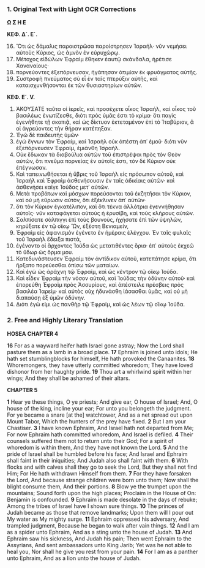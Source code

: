### 1. Original Text with Light OCR Corrections

**Ω Σ Η Ε**

**ΚΕΦ. Δ´. Ε´.**

16. Ὅτι ὡς δάμαλις παροιστρῶσα παροίστρησεν Ἰσραήλ· νῦν νεμήσει αὐτοὺς Κύριος, ὡς ἀμνὸν ἐν εὐρυχώρῳ.
17. Μέτοχος εἰδώλων Ἐφραὶμ ἔθηκεν ἑαυτῷ σκάνδαλα, ἠρέτισε Χαναναίους·
18. πορνεύοντες ἐξεπόρνευσαν, ἠγάπησαν ἀτιμίαν ἐκ φρυάγματος αὐτῆς.
19. Συστροφὴ πνεύματος σὺ εἶ ἐν ταῖς πτερύξιν αὐτῆς, καὶ καταισχυνθήσονται ἐκ τῶν θυσιαστηρίων αὐτῶν.

**ΚΕΦ. Ε´. V.**

1.  ἈΚΟΥΣΑΤΕ ταῦτα οἱ ἱερεῖς, καὶ προσέχετε οἶκος Ἰσραήλ, καὶ οἶκος τοῦ βασιλέως ἐνωτίζεσθε, διότι πρὸς ὑμᾶς ἐστι τὸ κρίμα· ὅτι παγὶς ἐγενήθητε τῇ σκοπιᾷ, καὶ ὡς δίκτυον ἐκτεταμένον ἐπὶ τὸ Ἰταβύριον, ἃ οἱ ἀγρεύοντες τὴν θήραν κατέπηξαν.
2.  Ἐγὼ δὲ παιδευτὴς ὑμῶν·
3.  ἐγὼ ἔγνων τὸν Ἐφραίμ, καὶ Ἰσραὴλ οὐκ ἀπέστη ἀπ᾿ ἐμοῦ· διότι νῦν ἐξεπόρνευσεν Ἐφραίμ, ἐμιάνθη Ἰσραήλ.
4.  Οὐκ ἔδωκαν τὰ διαβούλια αὐτῶν τοῦ ἐπιστρέψαι πρὸς τὸν Θεὸν αὐτῶν, ὅτι πνεῦμα πορνείας ἐν αὐτοῖς ἐστι, τὸν δὲ Κύριον οὐκ ἐπέγνωσαν.
5.  Καὶ ταπεινωθήσεται ἡ ὕβρις τοῦ Ἰσραὴλ εἰς πρόσωπον αὐτοῦ, καὶ Ἰσραὴλ καὶ Ἐφραὶμ ἀσθενήσουσιν ἐν ταῖς ἀδικίαις αὐτῶν· καὶ ἀσθενήσει καίγε Ἰούδας μετ᾿ αὐτῶν.
6.  Μετὰ προβάτων καὶ μόσχων πορεύσονται τοῦ ἐκζητῆσαι τὸν Κύριον, καὶ οὐ μὴ εὕρωσιν αὐτὸν, ὅτι ἐξέκλινεν ἀπ᾿ αὐτῶν·
7.  ὅτι τὸν Κύριον ἐγκατέλιπον, καὶ ὅτι τέκνα ἀλλότρια ἐγεννήθησαν αὐτοῖς· νῦν καταφάγεται αὐτοὺς ἡ ἐρυσίβη, καὶ τοὺς κλήρους αὐτῶν.
8.  Σαλπίσατε σάλπιγγι ἐπὶ τοὺς βουνοὺς, ἠχήσατε ἐπὶ τῶν ὑψηλῶν, κηρύξατε ἐν τῷ οἴκῳ Ὤν, ἐξέστη Βενιαμείν,
9.  Ἐφραὶμ εἰς ἀφανισμὸν ἐγένετο ἐν ἡμέραις ἐλέγχου. Ἐν ταῖς φυλαῖς τοῦ Ἰσραὴλ ἔδειξα πιστὰ,
10. ἐγένοντο οἱ ἄρχοντες Ἰούδα ὡς μετατιθέντες ὅρια· ἐπ᾿ αὐτοὺς ἐκχεῶ τὸ ὕδωρ ὡς ὄρμα μου.
11. Κατεδυνάστευσεν Ἐφραὶμ τὸν ἀντίδικον αὐτοῦ, κατεπάτησε κρίμα, ὅτι ἤρξατο πορεύεσθαι ὀπίσω τῶν ματαίων.
12. Καὶ ἐγὼ ὡς ἀράχνη τῷ Ἐφραίμ, καὶ ὡς κέντρον τῷ οἴκῳ Ἰούδα.
13. Καὶ εἶδεν Ἐφραὶμ τὴν νόσον αὐτοῦ, καὶ Ἰούδας τὴν ὀδύνην αὐτοῦ· καὶ ἐπορεύθη Ἐφραὶμ πρὸς Ἀσσυρίους, καὶ ἀπέστειλε πρέσβεις πρὸς βασιλέα Ἰαρείμ· καὶ αὐτὸς οὐχ ἠδυνάσθη ἰάσασθαι ὑμᾶς, καὶ οὐ μὴ διαπαύσῃ ἐξ ὑμῶν ὀδύνην.
14. Διότι ἐγὼ εἰμι ὡς πανθὴρ τῷ Ἐφραίμ, καὶ ὡς λέων τῷ οἴκῳ Ἰούδα.

### 2. Free and Highly Literary Translation

**HOSEA**
**CHAPTER 4**

**16** For as a wayward heifer hath Israel gone astray;
    Now the Lord shall pasture them as a lamb in a broad place.
**17** Ephraim is joined unto idols;
    He hath set stumblingblocks for himself,
    He hath provoked the Canaanites.
**18** Whoremongers, they have utterly committed whoredom;
    They have loved dishonor from her haughty pride.
**19** Thou art a whirlwind spirit within her wings;
    And they shall be ashamed of their altars.

**CHAPTER 5**

**1** Hear ye these things, O ye priests;
    And give ear, O house of Israel;
    And, O house of the king, incline your ear;
    For unto you belongeth the judgment.
    For ye became a snare [at the] watchtower,
    And as a net spread out upon Mount Tabor,
    Which the hunters of the prey have fixed.
**2** But I am your Chastiser.
**3** I have known Ephraim,
    And Israel hath not departed from Me;
    For now Ephraim hath committed whoredom,
    And Israel is defiled.
**4** Their counsels suffered them not to return unto their God;
    For a spirit of whoredom is within them,
    And they have not known the Lord.
**5** And the pride of Israel shall be humbled before his face;
    And Israel and Ephraim shall faint in their iniquities;
    And Judah also shall faint with them.
**6** With flocks and with calves shall they go to seek the Lord,
    But they shall not find Him;
    For He hath withdrawn Himself from them.
**7** For they have forsaken the Lord,
    And because strange children were born unto them;
    Now shall the blight consume them,
    And their portions.
**8** Blow ye the trumpet upon the mountains;
    Sound forth upon the high places;
    Proclaim in the House of On:
    Benjamin is confounded.
**9** Ephraim is made desolate in the days of rebuke;
    Among the tribes of Israel have I shown sure things.
**10** The princes of Judah became as those that remove landmarks;
    Upon them will I pour out My water as My mighty surge.
**11** Ephraim oppressed his adversary,
    And trampled judgment,
    Because he began to walk after vain things.
**12** And I am as a spider unto Ephraim,
    And as a sting unto the house of Judah.
**13** And Ephraim saw his sickness,
    And Judah his pain;
    Then went Ephraim to the Assyrians,
    And sent ambassadors unto King Jarib;
    Yet was he not able to heal you,
    Nor shall he give you rest from your pain.
**14** For I am as a panther unto Ephraim,
    And as a lion unto the house of Judah.